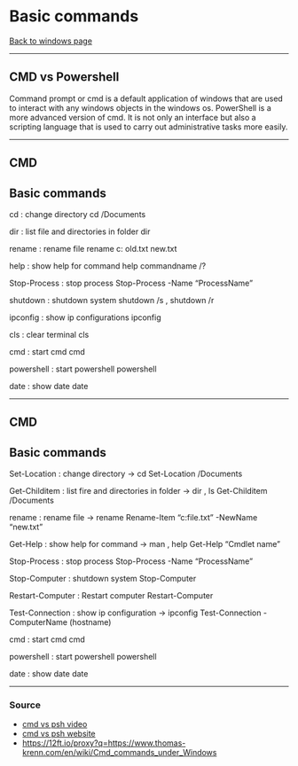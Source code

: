 # Basic commands
[Back to windows page](./index.md)

---

## CMD vs Powershell
Command prompt or cmd is a default application of windows that are used to interact with any windows objects in the windows os.
PowerShell is a more advanced version of cmd. It is not only an interface but also a scripting language that is used to carry out administrative tasks more easily.

---

## CMD

## Basic commands
 cd : change directory
 cd /Documents
 
 dir : list file and directories in folder
 dir
 
 rename : rename file
 rename c: old.txt new.txt
 
 help : show help for command
 help commandname /?
 
 Stop-Process : stop process
 Stop-Process -Name “ProcessName”
 
 shutdown : shutdown system
 shutdown /s , shutdown /r
 
 ipconfig : show ip configurations
 ipconfig 
 
 cls : clear terminal
 cls
 
 cmd : start cmd
 cmd
 
 powershell : start powershell
 powershell
 
 date : show date
 date

---

## CMD

## Basic commands
 Set-Location : change directory -> cd
 Set-Location /Documents
 
 Get-Childitem : list fire and directories in folder -> dir , ls
 Get-Childitem /Documents
 
 rename : rename file -> rename
Rename-Item “c:file.txt” -NewName “new.txt”

Get-Help : show help for command -> man , help
Get-Help “Cmdlet name”

Stop-Process : stop process
Stop-Process -Name “ProcessName”

Stop-Computer : shutdown system
Stop-Computer

Restart-Computer : Restart computer
Restart-Computer

Test-Connection : show ip configuration -> ipconfig
Test-Connection -ComputerName (hostname)

 cmd : start cmd
 cmd
 
 powershell : start powershell
 powershell
 
 date : show date
 date
 
---

### Source
- [cmd vs psh video](https://youtu.be/H0gwnFV_SFs)
- [cmd vs psh website](https://www.educba.com/powershell-vs-command-prompt/)
- https://12ft.io/proxy?q=https://www.thomas-krenn.com/en/wiki/Cmd_commands_under_Windows